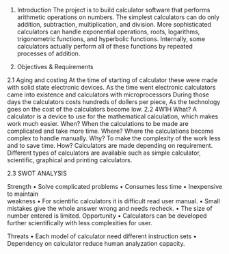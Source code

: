 
1. Introduction
The project is to build calculator software that performs arithmetic operations on numbers. The simplest calculators can do only addition, subtraction, multiplication, and division. More sophisticated calculators can handle exponential operations, roots, logarithms, trigonometric functions, and hyperbolic functions. Internally, some calculators actually perform all of these functions by repeated processes of addition.

2. Objectives & Requirements

2.1 Aging and costing 
At the time of starting of calculator these were made with solid state electronic devices.
As the time went electronic calculators came into existence and calculators with microprocessors
During those days the calculators costs hundreds of dollers per piece, As the technology goes on the cost of the calculators become low.
 2.2 4W1H
What?
A calculator is a device to use for the mathematical calculation, which makes work much easier.
When?
When the calculations to be made are complicated and take more time.
Where?
Where the calculations become complex to handle manually.
Why?
To make the complexity of the work less and to save time.
How?
Calculators are made depending on requirement. Different types of calculators are available such as simple calculator, scientific, graphical and printing calculators.


2.3 SWOT ANALYSIS

Strength 
•	Solve complicated problems
•	Consumes less time
•	Inexpensive to maintain  
weakness
•	For scientific calculators it is difficult read user manual.
•	Small mistakes give the whole answer wrong and needs recheck.
•	The size of number entered is limited.
Opportunity 
•	Calculators can be developed further scientifically with less complexities for user.

 Threats 
•	Each model of calculator need different instruction sets
•	Dependency on calculator  reduce human analyzation capacity.


